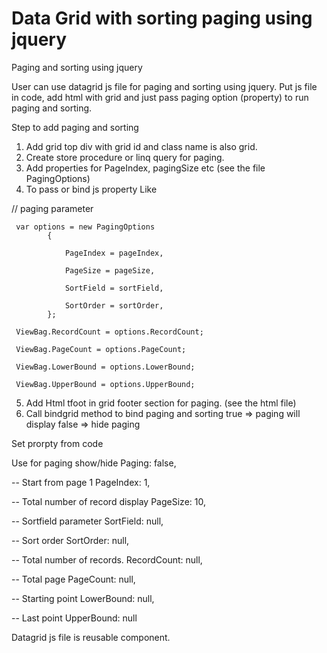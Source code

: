 # Data Grid with sorting paging using jquery
Paging and sorting using jquery

User can use datagrid js file for paging and sorting using jquery. Put js file in code, add html with grid and just pass paging
option (property) to run paging and sorting.
 
 Step to add paging and sorting
 
 1. Add grid top div with grid id and class name is also grid.
 2. Create store procedure or linq query for paging.
 3. Add properties for PageIndex, pagingSize etc (see the file PagingOptions)
 4. To pass or bind js property Like
 
 // paging parameter
 
 
     var options = new PagingOptions
            {     
            
                PageIndex = pageIndex,
                
                PageSize = pageSize,
                
                SortField = sortField,
                
                SortOrder = sortOrder,                
            };
    
     ViewBag.RecordCount = options.RecordCount;
     
     ViewBag.PageCount = options.PageCount;
     
     ViewBag.LowerBound = options.LowerBound;
     
     ViewBag.UpperBound = options.UpperBound;

5. Add Html tfoot in grid footer section for paging. (see the html file)
6. Call bindgrid method to bind paging and sorting 
      true  => paging will display
      false => hide paging 



Set prorpty from code

Use for paging show/hide
 Paging: false,     

-- Start from page 1
PageIndex: 1,       

-- Total number of record display
PageSize: 10,       

-- Sortfield parameter
SortField: null,    

-- Sort order 
SortOrder: null,    

-- Total number of records.
RecordCount: null,  

-- Total page
PageCount: null,    

-- Starting point
LowerBound: null,   

-- Last point
UpperBound: null    

Datagrid js file is reusable component. 
            
